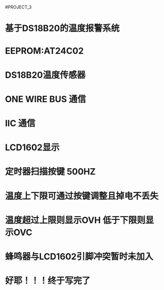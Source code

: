 #PROJECT_3
# 基于DS18B20的温度报警系统

# EEPROM:AT24C02
# DS18B20温度传感器
# ONE WIRE BUS 通信
# IIC 通信
# LCD1602显示
# 定时器扫描按键 500HZ

# 温度上下限可通过按键调整且掉电不丢失
# 温度超过上限则显示OVH 低于下限则显示OVC
# 蜂鸣器与LCD1602引脚冲突暂时未加入
# 好耶！！！终于写完了
